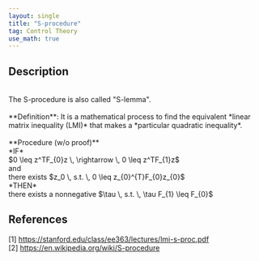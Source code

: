```yaml
---
layout: single
title: "S-procedure"
tag: Control Theory
use_math: true
---
```


## Description
<br>
The S-procedure is also called "S-lemma". <br><br>
**Definition**: It is a mathematical process to find the equivalent *linear matrix inequality (LMI)* that makes a *particular quadratic inequality*. <br><br>
**Procedure (w/o proof)** <br>
*IF* <br>
$0 \leq z^TF_{0}z \, \rightarrow \, 0 \leq z^TF_{1}z$ <br>
and <br>
there exists $z_0 \, s.t. \, 0 \leq z_{0}^{T}F_{0}z_{0}$ <br>
*THEN* <br>
there exists a nonnegative $\tau \, s.t. \, \tau F_{1} \leq F_{0}$ <br>
 
## References
[1] <https://stanford.edu/class/ee363/lectures/lmi-s-proc.pdf> <br>
[2] <https://en.wikipedia.org/wiki/S-procedure> 
